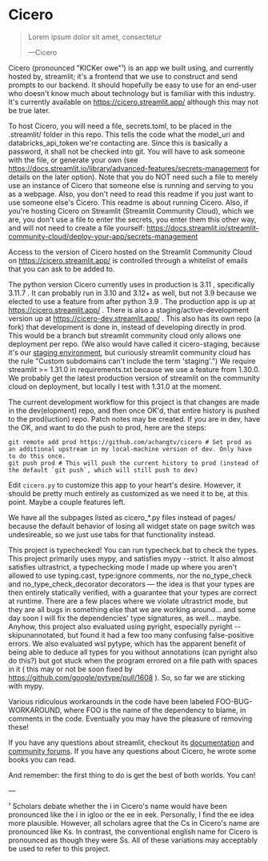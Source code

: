 # Cicero

> Lorem ipsum dolor sit amet, consectetur
>
> —Cicero

Cicero (pronounced "KICKer owe"¹) is an app we built using, and currently hosted by, streamlit; it's a frontend that we use to construct and send prompts to our backend. It should hopefully be easy to use for an end-user who doesn't know much about technology but is familiar with this industry. It's currently available on https://cicero.streamlit.app/ although this may not be true later.

To host Cicero, you will need a file, secrets.toml, to be placed in the .streamlit/ folder in this repo. This tells the code what the model_uri and databricks_api_token we're contacting are. Since this is basically a password, it shall not be checked into git. You will have to ask someone with the file, or generate your own (see https://docs.streamlit.io/library/advanced-features/secrets-management for details on the later option). Note that you do NOT need such a file to merely use an instance of Cicero that someone else is running and serving to you as a webpage. Also, you don't need to read this readme if you just want to use someone else's Cicero. This readme is about running Cicero. Also, if you're hosting Cicero on Streamlit (Streamlit Community Cloud), which we are, you don't use a file to enter the secrets, you enter them this other way, and will not need to create a file yourself: https://docs.streamlit.io/streamlit-community-cloud/deploy-your-app/secrets-management

Access to the version of Cicero hosted on the Streamlit Community Cloud on https://cicero.streamlit.app/ is controlled through a whitelist of emails that you can ask to be added to.

The python version Cicero currently uses in production is 3.11 , specifically 3.11.7 . It can probably run in 3.10 and 3.12+ as well, but not 3.9 because we elected to use a feature from after python 3.9 . The production app is up at https://cicero.streamlit.app/ . There is also a staging/active-development version up at https://cicero-dev.streamlit.app/ . This also has its own repo (a fork) that development is done in, instead of developing directly in prod. This would be a branch but streamlit community cloud only allows one deployment per repo. (We also would have called it cicero-staging, because it's our [staging environment](https://en.wikipedia.org/wiki/Deployment_environment#Staging), but curiously streamlit community cloud has the rule "Custom subdomains can't include the term 'staging'.") We require streamlit >= 1.31.0 in requirements.txt because we use a feature from 1.30.0. We probably get the latest production version of streamlit on the community cloud on deployment, but locally I test with 1.31.0 at the moment.

The current development workflow for this project is that changes are made in the dev(elopment) repo, and then once OK'd, that entire history is pushed to the prod(uction) repo. Patch notes may be created. If you are in dev, have the OK, and want to do the push to prod, here are the steps:

```
git remote add prod https://github.com/achangtv/cicero # Set prod as an additional upstream in my local-machine version of dev. Only have to do this once.
git push prod # This will push the current history to prod (instead of the default `git push`, which will still push to dev)
```

Edit `cicero.py` to customize this app to your heart's desire. However, it should be pretty much entirely as customized as we need it to be, at this point. Maybe a couple features left.

We have all the subpages listed as cicero_\*.py files instead of pages/ because the default behavior of losing all widget state on page switch was undesireable, so we just use tabs for that functionality instead.

This project is typechecked! You can run typecheck.bat to check the types. This project primarily uses mypy, and satisfies mypy --strict. It also almost satisfies ultrastrict, a typechecking mode I made up where you aren't allowed to use typing.cast, type:ignore comments, nor the no_type_check and no_type_check_decorator decorators — the idea is that your types are then entirely statically verified, with a guarantee that your types are correct at runtime. There are a few places where we violate ultrastrict mode, but they are all bugs in something else that we are working around... and some day soon I will fix the dependencies' type signatures, as well... maybe. Anyhow, this project also evaluated using pyright, especially pyright --skipunannotated, but found it had a few too many confusing false-positive errors. We also evaluated wsl pytype, which has the apparent benefit of being able to deduce all types for you without annotations (can pyright also do this?) but got stuck when the program errored on a file path with spaces in it ( this may or not be soon fixed by https://github.com/google/pytype/pull/1608 ). So, so far we are sticking with mypy.

Various ridiculous workarounds in the code have been labeled FOO-BUG-WORKAROUND, where FOO is the name of the dependency to blame, in comments in the code. Eventually you may have the pleasure of removing these!

If you have any questions about streamlit, checkout its [documentation](https://docs.streamlit.io) and [community forums](https://discuss.streamlit.io). If you have any questions about Cicero, he wrote some books you can read.

And remember: the first thing to do is get the best of both worlds. You can!

―

¹ Scholars debate whether the i in Cicero's name would have been pronounced like the i in igloo or the ee in eek. Personally, I find the ee idea more plausible. However, all scholars agree that the Cs in Cicero's name are pronounced like Ks. In contrast, the conventional english name for Cicero is pronounced as though they were Ss. All of these variations may acceptably be used to refer to this project.